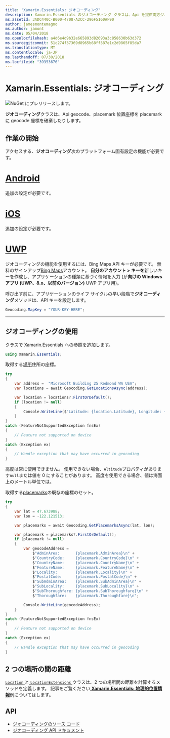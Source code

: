 ```yaml
---
title: 'Xamarin.Essentials: ジオコーディング'
description: Xamarin.Essentials のジオコーディング クラスは、Api を提供両方ジオコードを位置指定の座標の placemark、placemark に geocode 座標を破棄したりします。
ms.assetid: 3ADC440C-B000-4708-A2CC-296F5160AF90
author: jamesmontemagno
ms.author: jamont
ms.date: 05/04/2018
ms.openlocfilehash: a4d6e4d9b32e665893d82693a3c858630b63d372
ms.sourcegitcommit: 51c274f37369d8965b68ff587e1c2d9865f85da7
ms.translationtype: MT
ms.contentlocale: ja-JP
ms.lasthandoff: 07/30/2018
ms.locfileid: "39353676"
---
```

# <a name="xamarinessentials-geocoding"></a>Xamarin.Essentials: ジオコーディング

![NuGet にプレリリースします。](~/media/shared/pre-release.png)

**ジオコーディング**クラスは、Api geocode、placemark 位置座標を placemark に geocode 座標を破棄したりします。

## <a name="getting-started"></a>作業の開始

アクセスする、**ジオコーディング**次のプラットフォーム固有設定の機能が必要です。

# <a name="androidtabandroid"></a>[Android](#tab/android)

追加の設定が必要です。

# <a name="iostabios"></a>[iOS](#tab/ios)

追加の設定が必要です。

# <a name="uwptabuwp"></a>[UWP](#tab/uwp)

ジオコーディングの機能を使用するには、Bing Maps API キーが必要です。 無料のサインアップ[Bing Maps](https://www.bingmapsportal.com/)アカウント。 **自分のアカウント > キーを**新しいキーを作成し、アプリケーションの種類に基づく情報を入力 (が**向けの Windows アプリ (UWP、8.x、以前のバージョン)** UWP アプリ用)。

呼び出す前に、アプリケーションのライフ サイクルの早い段階で**ジオコーディング**メソッドは、API キーを設定します。

```csharp
Geocoding.MapKey = "YOUR-KEY-HERE";
```

-----

## <a name="using-geocoding"></a>ジオコーディングの使用

クラスで Xamarin.Essentials への参照を追加します。

```csharp
using Xamarin.Essentials;
```

取得する[場所](xref:Xamarin.Essentials.Location)住所の座標。

```csharp
try
{
    var address =  "Microsoft Building 25 Redmond WA USA";
    var locations = await Geocoding.GetLocationsAsync(address);

    var location = locations?.FirstOrDefault();
    if (location != null)
    {
        Console.WriteLine($"Latitude: {location.Latitude}, Longitude: {location.Longitude}, Altitude: {location.Altitude}");
    }
}
catch (FeatureNotSupportedException fnsEx)
{
    // Feature not supported on device
}
catch (Exception ex)
{
    // Handle exception that may have occurred in geocoding
}
```

高度は常に使用できません。 使用できない場合、`Altitude`プロパティがあります`null`または値を 0 にすることがあります。 高度を使用できる場合、値は海面上のメートル単位では。

取得する[placemarks](xref:Xamarin.Essentials.Placemark)の既存の座標のセット。

```csharp
try
{
    var lat = 47.673988;
    var lon = -122.121513;

    var placemarks = await Geocoding.GetPlacemarksAsync(lat, lon);

    var placemark = placemarks?.FirstOrDefault();
    if (placemark != null)
    {
        var geocodeAddress =
            $"AdminArea:       {placemark.AdminArea}\n" +
            $"CountryCode:     {placemark.CountryCode}\n" +
            $"CountryName:     {placemark.CountryName}\n" +
            $"FeatureName:     {placemark.FeatureName}\n" +
            $"Locality:        {placemark.Locality}\n" +
            $"PostalCode:      {placemark.PostalCode}\n" +
            $"SubAdminArea:    {placemark.SubAdminArea}\n" +
            $"SubLocality:     {placemark.SubLocality}\n" +
            $"SubThoroughfare: {placemark.SubThoroughfare}\n" +
            $"Thoroughfare:    {placemark.Thoroughfare}\n";

        Console.WriteLine(geocodeAddress);
    }
}
catch (FeatureNotSupportedException fnsEx)
{
    // Feature not supported on device
}
catch (Exception ex)
{
    // Handle exception that may have occurred in geocoding
}
```

## <a name="distance-between-two-locations"></a>2 つの場所の間の距離

[ `Location` ](xref:Xamarin.Essentials.Location)と[ `LocationExtensions` ](xref:Xamarin.Essentials.LocationExtensions)クラスは、2 つの場所間の距離を計算するメソッドを定義します。 記事をご覧ください[ **Xamarin.Essentials: 地理的位置情報**](geolocation.md#calculate-distance)例についてはします。

## <a name="api"></a>API

- [ジオコーディングのソース コード](https://github.com/xamarin/Essentials/tree/master/Xamarin.Essentials/Geocoding)
- [ジオコーディング API ドキュメント](xref:Xamarin.Essentials.Geocoding)

